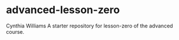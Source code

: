# advanced-lesson-zero
Cynthia Williams
A starter repository for lesson-zero of the advanced course.
